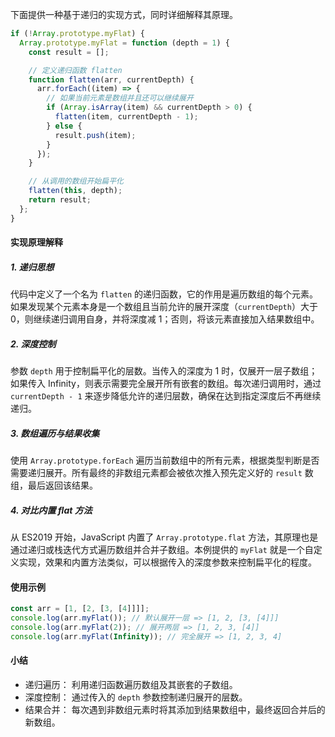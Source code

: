 下面提供一种基于递归的实现方式，同时详细解释其原理。

```js
if (!Array.prototype.myFlat) {
  Array.prototype.myFlat = function (depth = 1) {
    const result = [];

    // 定义递归函数 flatten
    function flatten(arr, currentDepth) {
      arr.forEach((item) => {
        // 如果当前元素是数组并且还可以继续展开
        if (Array.isArray(item) && currentDepth > 0) {
          flatten(item, currentDepth - 1);
        } else {
          result.push(item);
        }
      });
    }

    // 从调用的数组开始扁平化
    flatten(this, depth);
    return result;
  };
}
```

#### 实现原理解释

##### 1. 递归思想

代码中定义了一个名为 `flatten` 的递归函数，它的作用是遍历数组的每个元素。如果发现某个元素本身是一个数组且当前允许的展开深度（`currentDepth`）大于 0，则继续递归调用自身，并将深度减 1；否则，将该元素直接加入结果数组中。

##### 2. 深度控制

参数 `depth` 用于控制扁平化的层数。当传入的深度为 1 时，仅展开一层子数组；如果传入 Infinity，则表示需要完全展开所有嵌套的数组。每次递归调用时，通过 `currentDepth - 1` 来逐步降低允许的递归层数，确保在达到指定深度后不再继续递归。

##### 3. 数组遍历与结果收集

使用 `Array.prototype.forEach` 遍历当前数组中的所有元素，根据类型判断是否需要递归展开。所有最终的非数组元素都会被依次推入预先定义好的 `result` 数组，最后返回该结果。

##### 4. 对比内置 flat 方法

从 ES2019 开始，JavaScript 内置了 `Array.prototype.flat` 方法，其原理也是通过递归或栈迭代方式遍历数组并合并子数组。本例提供的 `myFlat` 就是一个自定义实现，效果和内置方法类似，可以根据传入的深度参数来控制扁平化的程度。

#### 使用示例

```js
const arr = [1, [2, [3, [4]]]];
console.log(arr.myFlat()); // 默认展开一层 => [1, 2, [3, [4]]]
console.log(arr.myFlat(2)); // 展开两层 => [1, 2, 3, [4]]
console.log(arr.myFlat(Infinity)); // 完全展开 => [1, 2, 3, 4]
```

#### 小结

- 递归遍历： 利用递归函数遍历数组及其嵌套的子数组。
- 深度控制： 通过传入的 `depth` 参数控制递归展开的层数。
- 结果合并： 每次遇到非数组元素时将其添加到结果数组中，最终返回合并后的新数组。
